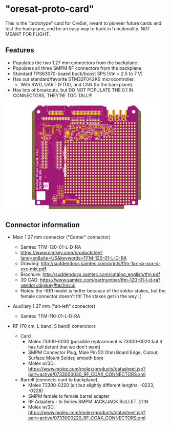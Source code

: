 # "oresat-proto-card"

This is the "prototype" card for OreSat, meant to pioneer future cards and test the backplane, and be an 
easy way to hack in functionality. NOT MEANT FOR FLIGHT.

## Features

- Populates the two 1.27 mm connectors from the backplane.
- Populates all three SMPM RF connectors from the backplane.
- Standard TPS63070-bsaed buck/boost SPS (Vin = 2.5 to 7 V)
- Has our standard/favorite STM32F042K6 microcontroller.
   - With SWD, UART (FTDI), and CAN (to the backplane).
- Has lots of breakouts, but DO NOT POPULATE THE 0.1 IN CONNECTORS, THEY'RE TOO TALL!!!

![OreSat ProtoCard Picture](https://github.com/oresat/oresat-proto-card/blob/master/oresat-proto-card.png)

## Connector information

- Main 1.27 mm connector ("Center" connector)
   - Samtec TFM-120-01-L-D-RA
   - https://www.digikey.com/products/en?lang=en&site=US&keywords=TFM-120-01-L-D-RA
   - Drawing: http://suddendocs.samtec.com/prints/tfm-1xx-xx-xxx-d-xxx-mkt.pdf
   - Brochure: http://suddendocs.samtec.com/catalog_english/tfm.pdf
   - 3D CAD: https://www.samtec.com/partnumber/tfm-120-01-l-d-ra?vendor=digikey#technical
   - Notes: the -RE1 model is better because of the solder stakes, but the female connector doesn't fit! The stakes get in the way :(

- Auxiliary 1.27 mm ("alt-left" connector)
   - Samtec TFM-110-01-L-D-RA

- RF (70 cm, L band, S band) conenctors
   - Card
      - Molex 73300-0030 (possible replacement is 73300-0020 but it has full detent that we don't want)
      - SMPM Connector Plug, Male Pin 50 Ohm Board Edge, Cutout; Surface Mount Solder, smooth bore
      - Molex w/3D: https://www.molex.com/molex/products/datasheet.jsp?part=active/0733000030_RF_COAX_CONNECTORS.xml
   - Barrell (connects card to backplane)
      - Molex 73300-0220 (alt but slightly different lengths: -0223, -0228)
      - SMPM female to female barrel adapter 
      - RF Adapters - In Series SMPM JACK/JACK BULLET .21IN
      - Molex w/3D: https://www.molex.com/molex/products/datasheet.jsp?part=active/0733000220_RF_COAX_CONNECTORS.xml

